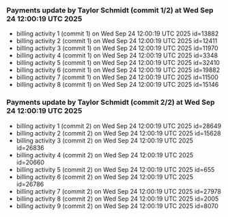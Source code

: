 
### Payments update by Taylor Schmidt (commit 1/2) at Wed Sep 24 12:00:19 UTC 2025
- billing activity 1 (commit 1) on Wed Sep 24 12:00:19 UTC 2025 id=13882
- billing activity 2 (commit 1) on Wed Sep 24 12:00:19 UTC 2025 id=12411
- billing activity 3 (commit 1) on Wed Sep 24 12:00:19 UTC 2025 id=11970
- billing activity 4 (commit 1) on Wed Sep 24 12:00:19 UTC 2025 id=3348
- billing activity 5 (commit 1) on Wed Sep 24 12:00:19 UTC 2025 id=32410
- billing activity 6 (commit 1) on Wed Sep 24 12:00:19 UTC 2025 id=19882
- billing activity 7 (commit 1) on Wed Sep 24 12:00:19 UTC 2025 id=11500
- billing activity 8 (commit 1) on Wed Sep 24 12:00:19 UTC 2025 id=15146

### Payments update by Taylor Schmidt (commit 2/2) at Wed Sep 24 12:00:19 UTC 2025
- billing activity 1 (commit 2) on Wed Sep 24 12:00:19 UTC 2025 id=28649
- billing activity 2 (commit 2) on Wed Sep 24 12:00:19 UTC 2025 id=15628
- billing activity 3 (commit 2) on Wed Sep 24 12:00:19 UTC 2025 id=26836
- billing activity 4 (commit 2) on Wed Sep 24 12:00:19 UTC 2025 id=20660
- billing activity 5 (commit 2) on Wed Sep 24 12:00:19 UTC 2025 id=655
- billing activity 6 (commit 2) on Wed Sep 24 12:00:19 UTC 2025 id=26786
- billing activity 7 (commit 2) on Wed Sep 24 12:00:19 UTC 2025 id=27978
- billing activity 8 (commit 2) on Wed Sep 24 12:00:19 UTC 2025 id=2005
- billing activity 9 (commit 2) on Wed Sep 24 12:00:19 UTC 2025 id=8070
